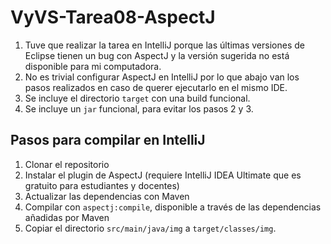 # VyVS-Tarea08-AspectJ

1. Tuve que realizar la tarea en IntelliJ porque las últimas versiones de Eclipse tienen un bug con AspectJ y la versión sugerida no está disponible para mi computadora.
2. No es trivial configurar AspectJ en IntelliJ por lo que abajo van los pasos realizados en caso de querer ejecutarlo en el mismo IDE.
3. Se incluye el directorio `target` con una build funcional.
4. Se incluye un `jar` funcional, para evitar los pasos 2 y 3.


## Pasos para compilar en IntelliJ
1. Clonar el repositorio
2. Instalar el plugin de AspectJ (requiere IntelliJ IDEA Ultimate que es gratuito para estudiantes y docentes)
3. Actualizar las dependencias con Maven
4. Compilar con `aspectj:compile`, disponible a través de las dependencias añadidas por Maven
5. Copiar el directorio `src/main/java/img` a `target/classes/img`.
